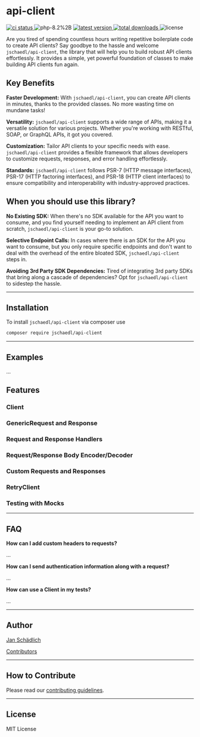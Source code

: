 # api-client

<p>
    <a href="https://github.com/jschaedl/api-client/actions">
        <img src="https://github.com/jschaedl/api-client/actions/workflows/ci.yaml/badge.svg" alt="ci status">
    </a>
    <img src="https://img.shields.io/badge/php-8.2%2B-lightblue.svg" alt="php-8.2%2B">
    <a href="https://packagist.org/packages/jschaedl/api-client">
        <img src="https://poser.pugx.org/jschaedl/api-client/v/stable" alt="latest version">
    </a>
    <a href="https://packagist.org/packages/jschaedl/api-client">
        <img src="https://poser.pugx.org/jschaedl/api-client/downloads" alt="total downloads">
    </a>
    <img src="https://poser.pugx.org/jschaedl/api-client/license" alt="license">
</p>

Are you tired of spending countless hours writing repetitive boilerplate code to create API clients? 
Say goodbye to the hassle and welcome `jschaedl/api-client`, the library that will help you to build robust API clients 
effortlessly. It provides a simple, yet powerful foundation of classes to make building API clients 
fun again.

## Key Benefits

**Faster Development:** With `jschaedl/api-client`, you can create API clients in minutes, thanks to the provided classes. 
No more wasting time on mundane tasks!

**Versatility:** `jschaedl/api-client` supports a wide range of APIs, making it a versatile solution for various projects. 
Whether you're working with RESTful, SOAP, or GraphQL APIs, it got you covered.

**Customization:** Tailor API clients to your specific needs with ease. `jschaedl/api-client` provides a flexible 
framework that allows developers to customize requests, responses, and error handling effortlessly.

**Standards:** `jschaedl/api-client` follows PSR-7 (HTTP message interfaces), PSR-17 (HTTP factoring interfaces), and 
PSR-18 (HTTP client interfaces) to ensure compatibility and interoperability with industry-approved practices.

## When you should use this library?

**No Existing SDK:** When there's no SDK available for the API you want to consume, and you find yourself needing to 
implement an API client from scratch, `jschaedl/api-client` is your go-to solution.

**Selective Endpoint Calls:** In cases where there is an SDK for the API you want to consume, but you only require
specific endpoints and don't want to deal with the overhead of the entire bloated SDK, `jschaedl/api-client` steps in.

**Avoiding 3rd Party SDK Dependencies:** Tired of integrating 3rd party SDKs that bring along a cascade of dependencies?
Opt for `jschaedl/api-client` to sidestep the hassle.

---

## Installation

To install `jschaedl/api-client` via composer use

```bash
composer require jschaedl/api-client
```

---

## Examples

...

## Features

### Client

### GenericRequest and Response

### Request and Response Handlers

### Request/Response Body Encoder/Decoder

### Custom Requests and Responses

### RetryClient

### Testing with Mocks

---

## FAQ

**How can I add custom headers to requests?**

...

**How can I send authentication information along with a request?**

...

**How can use a Client in my tests?**

...

---

## Author

[Jan Schädlich](http://janschaedlich.de)

[Contributors](https://github.com/jschaedl/api-client/graphs/contributors)

---

## How to Contribute

Please read our [contributing guidelines](/CONTRIBUTING.md).

---

## License

MIT License
